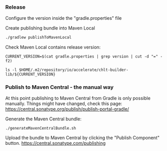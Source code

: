 


### Release

Configure the version inside the "gradle.properties" file

Create publishing bundle into Maven Local
```bash
./gradlew publishToMavenLocal
```

Check Maven Local contains release version:
```
CURRENT_VERSION=$(cat gradle.properties | grep version | cut -d "=" -f2)

ls -l $HOME/.m2/repository/io/accelerate/chlt-builder-lib/${CURRENT_VERSION}
```


### Publish to Maven Central - the manual way

At this point publishing to Maven Central from Gradle is only possible manually.
Things might have changed, check this page:
https://central.sonatype.org/publish/publish-portal-gradle/

Generate the Maven Central bundle:
```
./generateMavenCentralBundle.sh
```

Upload the bundle to Maven Central by clicking the "Publish Component" button.
https://central.sonatype.com/publishing

